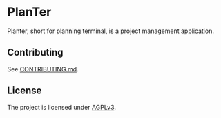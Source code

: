 # PlanTer
Planter, short for planning terminal, is a project management application.

## Contributing
See [CONTRIBUTING.md](CONTRIBUTING.md).

## License
The project is licensed under [AGPLv3](LICENSE-AGPL_v3).
